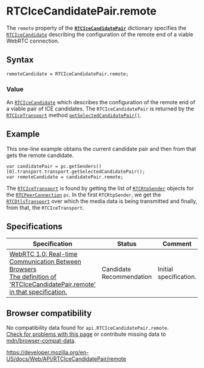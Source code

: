 RTCIceCandidatePair.remote
==========================

The `remote` property of the **[`RTCIceCandidatePair`](../rtcicecandidatepair)** dictionary specifies the [`RTCIceCandidate`](../rtcicecandidate) describing the configuration of the remote end of a viable WebRTC connection.

Syntax
------

    remoteCandidate = RTCIceCandidatePair.remote;

### Value

An [`RTCIceCandidate`](../rtcicecandidate) which describes the configuration of the remote end of a viable pair of ICE candidates. The `RTCIceCandidatePair` is returned by the [`RTCIceTransport`](../rtcicetransport) method [`getSelectedCandidatePair()`](../rtcicetransport/getselectedcandidatepair).

Example
-------

This one-line example obtains the current candidate pair and then from that gets the remote candidate.

    var candidatePair = pc.getSenders()[0].transport.transport.getSelectedCandidatePair();
    var remoteCandidate = candidatePair.remote;

The [`RTCIceTransport`](../rtcicetransport) is found by getting the list of [`RTCRtpSender`](../rtcrtpsender) objects for the [`RTCPeerConnection`](../rtcpeerconnection) `pc`. In the first `RTCRtpSender`, we get the [`RTCDtlsTransport`](../rtcdtlstransport) over which the media data is being transmitted and finally, from that, the `RTCIceTransport`.

Specifications
--------------

<table><thead><tr class="header"><th>Specification</th><th>Status</th><th>Comment</th></tr></thead><tbody><tr class="odd"><td><a href="https://w3c.github.io/webrtc-pc/#dom-rtcicecandidatepair-remote">WebRTC 1.0: Real-time Communication Between Browsers<br />
<span class="small">The definition of 'RTCIceCandidatePair.remote' in that specification.</span></a></td><td><span class="spec-cr">Candidate Recommendation</span></td><td>Initial specification.</td></tr></tbody></table>

Browser compatibility
---------------------

No compatibility data found for `api.RTCIceCandidatePair.remote`.  
[Check for problems with this page](#on-github) or contribute missing data to [mdn/browser-compat-data](https://github.com/mdn/browser-compat-data).

<a href="https://developer.mozilla.org/en-US/docs/Web/API/RTCIceCandidatePair/remote" class="_attribution-link">https://developer.mozilla.org/en-US/docs/Web/API/RTCIceCandidatePair/remote</a>
